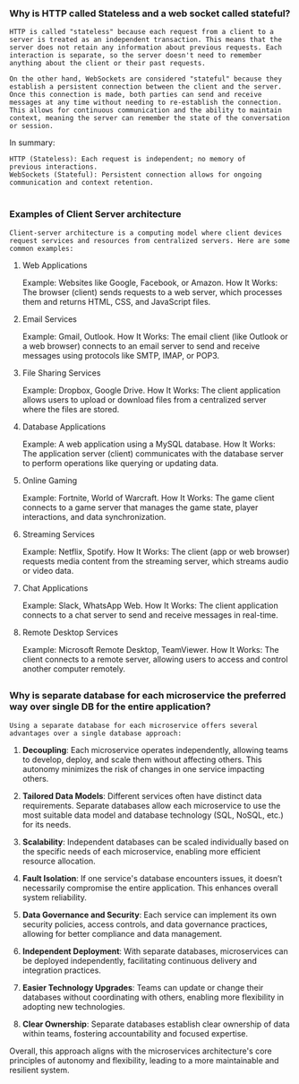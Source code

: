 ### Why is HTTP called Stateless and a web socket called stateful?
    HTTP is called "stateless" because each request from a client to a server is treated as an independent transaction. This means that the server does not retain any information about previous requests. Each interaction is separate, so the server doesn't need to remember anything about the client or their past requests.

    On the other hand, WebSockets are considered "stateful" because they establish a persistent connection between the client and the server. Once this connection is made, both parties can send and receive messages at any time without needing to re-establish the connection. This allows for continuous communication and the ability to maintain context, meaning the server can remember the state of the conversation or session.

In summary:

    HTTP (Stateless): Each request is independent; no memory of 
    previous interactions.
    WebSockets (Stateful): Persistent connection allows for ongoing communication and context retention.    
#
### Examples of Client Server architecture
    Client-server architecture is a computing model where client devices request services and resources from centralized servers. Here are some common examples:
    
1. Web Applications

    Example: Websites like Google, Facebook, or Amazon.
    How It Works: The browser (client) sends requests to a web server, which processes them and returns HTML, CSS, and JavaScript files.

2. Email Services

    Example: Gmail, Outlook.
    How It Works: The email client (like Outlook or a web browser) connects to an email server to send and receive messages using protocols like SMTP, IMAP, or POP3.

3. File Sharing Services

    Example: Dropbox, Google Drive.
    How It Works: The client application allows users to upload or download files from a centralized server where the files are stored.

4. Database Applications

    Example: A web application using a MySQL database.
    How It Works: The application server (client) communicates with the database server to perform operations like querying or updating data.

5. Online Gaming

    Example: Fortnite, World of Warcraft.
    How It Works: The game client connects to a game server that manages the game state, player interactions, and data synchronization.

6. Streaming Services

    Example: Netflix, Spotify.
    How It Works: The client (app or web browser) requests media content from the streaming server, which streams audio or video data.

7. Chat Applications

    Example: Slack, WhatsApp Web.
    How It Works: The client application connects to a chat server to send and receive messages in real-time.

8. Remote Desktop Services

    Example: Microsoft Remote Desktop, TeamViewer.
    How It Works: The client connects to a remote server, allowing users to access and control another computer remotely.
##
### Why is separate database for each microservice the preferred way over single DB for the entire application?
    Using a separate database for each microservice offers several advantages over a single database approach:

1. **Decoupling**: Each microservice operates independently, allowing teams to develop, deploy, and scale them without affecting others. This autonomy minimizes the risk of changes in one service impacting others.

2. **Tailored Data Models**: Different services often have distinct data requirements. Separate databases allow each microservice to use the most suitable data model and database technology (SQL, NoSQL, etc.) for its needs.

3. **Scalability**: Independent databases can be scaled individually based on the specific needs of each microservice, enabling more efficient resource allocation.

4. **Fault Isolation**: If one service's database encounters issues, it doesn’t necessarily compromise the entire application. This enhances overall system reliability.

5. **Data Governance and Security**: Each service can implement its own security policies, access controls, and data governance practices, allowing for better compliance and data management.

6. **Independent Deployment**: With separate databases, microservices can be deployed independently, facilitating continuous delivery and integration practices.

7. **Easier Technology Upgrades**: Teams can update or change their databases without coordinating with others, enabling more flexibility in adopting new technologies.

8. **Clear Ownership**: Separate databases establish clear ownership of data within teams, fostering accountability and focused expertise.

Overall, this approach aligns with the microservices architecture's core principles of autonomy and flexibility, leading to a more maintainable and resilient system.
#

